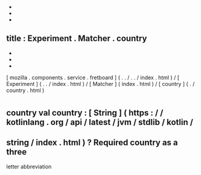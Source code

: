-
-
-
title
:
Experiment
.
Matcher
.
country
-
-
-
-
[
mozilla
.
components
.
service
.
fretboard
]
(
.
.
/
.
.
/
index
.
html
)
/
[
Experiment
]
(
.
.
/
index
.
html
)
/
[
Matcher
]
(
index
.
html
)
/
[
country
]
(
.
/
country
.
html
)
#
country
val
country
:
[
String
]
(
https
:
/
/
kotlinlang
.
org
/
api
/
latest
/
jvm
/
stdlib
/
kotlin
/
-
string
/
index
.
html
)
?
Required
country
as
a
three
-
letter
abbreviation
